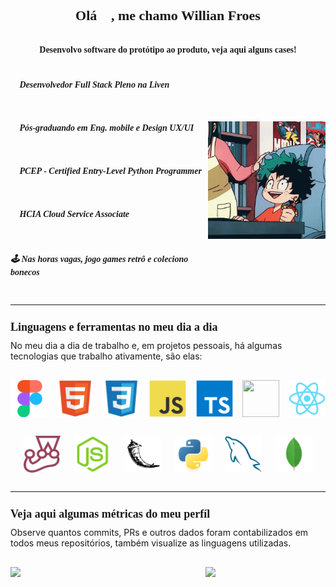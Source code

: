 <style>
    @font-face { 
        font-family: RobotoRegular;
        src: url(src/font/roboto-regular.woff);
    }

    @font-face { 
        font-family: RobotoBold;
        src: url(src/font/roboto-bold.woff);
    }

    .line {
        margin-top: 20px;
        margin-bottom: 20px;
    }

    .profile-title {
        font-family: RobotoBold;
        font-size: 22px;
        text-align: center;
    }

    .activities-section {
        display: flex;
        flex-direction: column;
    }

    .activities-phrase {
        font-family: RobotoBold;
        font-size: 14px;
        text-align: center;
        margin-bottom: 20px;
    }

    .activities-items-article {
        display: flex;
        flex: row;
        justify-content: space-between;
        align-items: center;
    }

    .activities-list {
        display: flex;
        flex-direction: column;
        grid-template-columns: auto auto auto;
        gap: 10px;
    }

    .activities-list-item {
        font-family: RobotoRegular;
        font-size: 14px;
    }

    .activities-gif {
        height: 188px;
        width: 188px;
    }

    .lang-tools-section-title, .metrics-section-title {
        font-family: RobotoBold;
        font-size: 18px;
        margin-bottom: 10px;
    }

    .lang-tool-item {
        height: 59px;
        width: 59px;
    }

    .lang-tools-list-between {
        display: flex;
        flex-direction: row;
        justify-content: space-between;
    }

    .lang-tools-list-evenly {
        display: flex;
        flex-direction: row;
        justify-content: space-evenly;
    }

    .lang-tools-lists-container {
        display: flex;
        flex-direction: column;
        gap: 30px;
        margin-top: 30px;
        margin-bottom: 30px;
    }

    .metrics-container {
        display: flex;
        flex-direction: row;
        justify-content: space-between;
        align-items: flex-start;
        margin-top: 30px;
    }
</style>

<h1 class="profile-title">Olá 👋, me chamo Willian Froes</h1>

<div class="activities-section">
    <h3 class="activities-phrase">Desenvolvo software do protótipo ao produto, veja aqui alguns cases!</h3>
    <div class="activities-items-article">
        <div class="activities-list">
            <h5 class="activities-list-item">🔭 Desenvolvedor Full Stack Pleno na Liven</h5>
            <h5 class="activities-list-item">📕 Pós-graduando em Eng. mobile e Design UX/UI</h5>
            <h5 class="activities-list-item">🏅 PCEP - Certified Entry-Level Python Programmer</h5>
            <h5 class="activities-list-item">🏅 HCIA Cloud Service Associate</h5>
            <h5 class="activities-list-item">🕹️ Nas horas vagas, jogo games retrô e coleciono bonecos</h5>
        </div>
        <img class="activities-gif" src='src/img/profile.gif' />
    </div>
</div>
<hr class="line" />
<div class="lang-tools-section">
    <h2 class="lang-tools-section-title">Linguagens e ferramentas no meu dia a dia</h2>
    <span>No meu dia a dia de trabalho e, em projetos pessoais, há algumas tecnologias que trabalho ativamente, são elas:</span>
    <div class="lang-tools-lists-container">
        <div class="lang-tools-list-between"> 
            <img class="lang-tool-item" src="https://raw.githubusercontent.com/devicons/devicon/master/icons/figma/figma-original.svg" />
            <img class="lang-tool-item" src="https://raw.githubusercontent.com/devicons/devicon/master/icons/html5/html5-original.svg" />
            <img class="lang-tool-item" src="https://raw.githubusercontent.com/devicons/devicon/master/icons/css3/css3-original.svg" />
            <img class="lang-tool-item" src="https://raw.githubusercontent.com/devicons/devicon/master/icons/javascript/javascript-original.svg" />
            <img class="lang-tool-item" src="https://raw.githubusercontent.com/devicons/devicon/master/icons/typescript/typescript-original.svg" />
            <img class="lang-tool-item" src="https://seeklogo.com/images/R/react-native-logo-221C671C70-seeklogo.com.png" />
            <img class="lang-tool-item" src="https://raw.githubusercontent.com/devicons/devicon/master/icons/react/react-original.svg" />
        </div>
        <div class="lang-tools-list-evenly"> 
            <img class="lang-tool-item" src="https://raw.githubusercontent.com/devicons/devicon/master/icons/jest/jest-plain.svg" />
            <img class="lang-tool-item" src="https://raw.githubusercontent.com/devicons/devicon/master/icons/nodejs/nodejs-original.svg" />
            <img class="lang-tool-item" src="https://raw.githubusercontent.com/devicons/devicon/master/icons/flask/flask-original.svg" />
            <img class="lang-tool-item" src="https://raw.githubusercontent.com/devicons/devicon/master/icons/python/python-original.svg" />
            <img class="lang-tool-item" src="https://raw.githubusercontent.com/devicons/devicon/master/icons/mysql/mysql-original.svg" />
            <img class="lang-tool-item" src="https://raw.githubusercontent.com/devicons/devicon/master/icons/mongodb/mongodb-original.svg" />
        </div>
    </div>
</div>
<hr class="line" />
<div class="metrics-section">
    <h2 class="metrics-section-title">Veja aqui algumas métricas do meu perfíl</h2>
    <span>Observe quantos commits, PRs e outros dados foram contabilizados em todos meus repositórios, também visualize as linguagens utilizadas.</span>
    <div class="metrics-container">
        <img width='60%' src="https://github-readme-stats.vercel.app/api?username=willian-froes&show_icons=true&count_private=true&hide_border=false&locale=pt-br&border_color=6F6E76&title_color=B63339&icon_color=B63339&text_color=c9d1d9&bg_color=00000000" /> 
        <img width='38%' src="https://github-readme-stats.vercel.app/api/top-langs/?username=willian-froes&layout=compact&hide_border=false&locale=pt-br&border_color=6F6E76&title_color=B63339&text_color=B63339&bg_color=00000000" />
    </div>
</div>



<!-- <h1 align="center">Hi 👋, I'm Willian Froes</h1>
<h3 align="center">I'm drink coffe while work into full stack development and design products!</h3>

<p align="left"> <img src="https://komarev.com/ghpvc/?username=willian-froes&label=Profile%20views&color=0e75b6&style=flat" alt="willian-froes" /> </p>

<p align="left"> <a href="https://github.com/ryo-ma/github-profile-trophy"><img src="https://github-profile-trophy.vercel.app/?username=willian-froes" alt="willian-froes" /></a> </p>

<h3 align="left">Connect with me:</h3>
<p align="left">
<a href="https://linkedin.com/in/willian-froes" target="blank"><img align="center" src="https://raw.githubusercontent.com/rahuldkjain/github-profile-readme-generator/master/src/images/icons/Social/linked-in-alt.svg" alt="willian-froes" height="30" width="40" /></a>
<a href="https://instagram.com/willian.froes" target="blank"><img align="center" src="https://raw.githubusercontent.com/rahuldkjain/github-profile-readme-generator/master/src/images/icons/Social/instagram.svg" alt="willian.froes" height="30" width="40" /></a>
</p>

<h3 align="left">Languages and Tools:</h3>
<p align="left"> <a href="https://getbootstrap.com" target="_blank" rel="noreferrer"> <img src="https://raw.githubusercontent.com/devicons/devicon/master/icons/bootstrap/bootstrap-plain-wordmark.svg" alt="bootstrap" width="40" height="40"/> </a> <a href="https://www.w3schools.com/css/" target="_blank" rel="noreferrer"> <img src="https://raw.githubusercontent.com/devicons/devicon/master/icons/css3/css3-original-wordmark.svg" alt="css3" width="40" height="40"/> </a> <a href="https://www.cypress.io" target="_blank" rel="noreferrer"> <img src="https://raw.githubusercontent.com/simple-icons/simple-icons/6e46ec1fc23b60c8fd0d2f2ff46db82e16dbd75f/icons/cypress.svg" alt="cypress" width="40" height="40"/> </a> <a href="https://www.figma.com/" target="_blank" rel="noreferrer"> <img src="https://www.vectorlogo.zone/logos/figma/figma-icon.svg" alt="figma" width="40" height="40"/> </a> <a href="https://flask.palletsprojects.com/" target="_blank" rel="noreferrer"> <img src="https://www.vectorlogo.zone/logos/pocoo_flask/pocoo_flask-icon.svg" alt="flask" width="40" height="40"/> </a> <a href="https://cloud.google.com" target="_blank" rel="noreferrer"> <img src="https://www.vectorlogo.zone/logos/google_cloud/google_cloud-icon.svg" alt="gcp" width="40" height="40"/> </a> <a href="https://git-scm.com/" target="_blank" rel="noreferrer"> <img src="https://www.vectorlogo.zone/logos/git-scm/git-scm-icon.svg" alt="git" width="40" height="40"/> </a> <a href="https://heroku.com" target="_blank" rel="noreferrer"> <img src="https://www.vectorlogo.zone/logos/heroku/heroku-icon.svg" alt="heroku" width="40" height="40"/> </a> <a href="https://www.w3.org/html/" target="_blank" rel="noreferrer"> <img src="https://raw.githubusercontent.com/devicons/devicon/master/icons/html5/html5-original-wordmark.svg" alt="html5" width="40" height="40"/> </a> <a href="https://developer.mozilla.org/en-US/docs/Web/JavaScript" target="_blank" rel="noreferrer"> <img src="https://raw.githubusercontent.com/devicons/devicon/master/icons/javascript/javascript-original.svg" alt="javascript" width="40" height="40"/> </a> <a href="https://jestjs.io" target="_blank" rel="noreferrer"> <img src="https://www.vectorlogo.zone/logos/jestjsio/jestjsio-icon.svg" alt="jest" width="40" height="40"/> </a> <a href="https://www.mongodb.com/" target="_blank" rel="noreferrer"> <img src="https://raw.githubusercontent.com/devicons/devicon/master/icons/mongodb/mongodb-original-wordmark.svg" alt="mongodb" width="40" height="40"/> </a> <a href="https://www.mysql.com/" target="_blank" rel="noreferrer"> <img src="https://raw.githubusercontent.com/devicons/devicon/master/icons/mysql/mysql-original-wordmark.svg" alt="mysql" width="40" height="40"/> </a> <a href="https://opencv.org/" target="_blank" rel="noreferrer"> <img src="https://www.vectorlogo.zone/logos/opencv/opencv-icon.svg" alt="opencv" width="40" height="40"/> </a> <a href="https://www.photoshop.com/en" target="_blank" rel="noreferrer"> <img src="https://raw.githubusercontent.com/devicons/devicon/master/icons/photoshop/photoshop-line.svg" alt="photoshop" width="40" height="40"/> </a> <a href="https://www.postgresql.org" target="_blank" rel="noreferrer"> <img src="https://raw.githubusercontent.com/devicons/devicon/master/icons/postgresql/postgresql-original-wordmark.svg" alt="postgresql" width="40" height="40"/> </a> <a href="https://www.python.org" target="_blank" rel="noreferrer"> <img src="https://raw.githubusercontent.com/devicons/devicon/master/icons/python/python-original.svg" alt="python" width="40" height="40"/> </a> <a href="https://reactjs.org/" target="_blank" rel="noreferrer"> <img src="https://raw.githubusercontent.com/devicons/devicon/master/icons/react/react-original-wordmark.svg" alt="react" width="40" height="40"/> </a> <a href="https://reactnative.dev/" target="_blank" rel="noreferrer"> <img src="https://reactnative.dev/img/header_logo.svg" alt="reactnative" width="40" height="40"/> </a> <a href="https://www.typescriptlang.org/" target="_blank" rel="noreferrer"> <img src="https://raw.githubusercontent.com/devicons/devicon/master/icons/typescript/typescript-original.svg" alt="typescript" width="40" height="40"/> </a> <a href="https://unity.com/" target="_blank" rel="noreferrer"> <img src="https://www.vectorlogo.zone/logos/unity3d/unity3d-icon.svg" alt="unity" width="40" height="40"/> </a> </p>

<h3 align="left">Support:</h3>
<p><a href="https://www.buymeacoffee.com/willianfroes"> <img align="left" src="https://cdn.buymeacoffee.com/buttons/v2/default-yellow.png" height="50" width="210" alt="willianfroes" /></a></p><br><br>

<p><img align="left" src="https://github-readme-stats.vercel.app/api/top-langs?username=willian-froes&show_icons=true&locale=en&layout=compact" alt="willian-froes" /></p>

<p>&nbsp;<img align="center" src="https://github-readme-stats.vercel.app/api?username=willian-froes&show_icons=true&locale=en" alt="willian-froes" /></p>

<p><img align="center" src="https://github-readme-streak-stats.herokuapp.com/?user=willian-froes&" alt="willian-froes" /></p> -->

